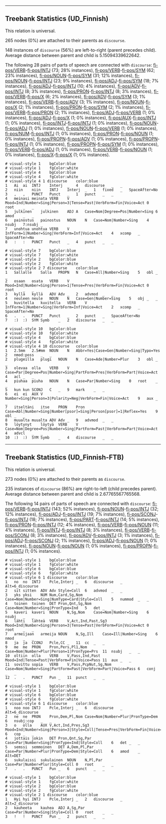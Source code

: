 

--------------------------------------------------------------------------------

## Treebank Statistics (UD_Finnish)

This relation is universal.

265 nodes (0%) are attached to their parents as `discourse`.

148 instances of `discourse` (56%) are left-to-right (parent precedes child).
Average distance between parent and child is 5.15094339622642.

The following 28 pairs of parts of speech are connected with `discourse`: [fi-pos/VERB]()-[fi-pos/INTJ]() (73; 28% instances), [fi-pos/VERB]()-[fi-pos/SYM]() (62; 23% instances), [fi-pos/NOUN]()-[fi-pos/SYM]() (31; 12% instances), [fi-pos/NOUN]()-[fi-pos/INTJ]() (23; 9% instances), [fi-pos/ADJ]()-[fi-pos/SYM]() (18; 7% instances), [fi-pos/ADJ]()-[fi-pos/INTJ]() (10; 4% instances), [fi-pos/ADV]()-[fi-pos/INTJ]() (8; 3% instances), [fi-pos/PRON]()-[fi-pos/INTJ]() (8; 3% instances), [fi-pos/VERB]()-[fi-pos/X]() (6; 2% instances), [fi-pos/ADV]()-[fi-pos/SYM]() (3; 1% instances), [fi-pos/VERB]()-[fi-pos/ADV]() (3; 1% instances), [fi-pos/NOUN]()-[fi-pos/X]() (2; 1% instances), [fi-pos/PRON]()-[fi-pos/SYM]() (2; 1% instances), [fi-pos/VERB]()-[fi-pos/PRON]() (2; 1% instances), [fi-pos/ADJ]()-[fi-pos/VERB]() (1; 0% instances), [fi-pos/ADJ]()-[fi-pos/X]() (1; 0% instances), [fi-pos/AUX]()-[fi-pos/INTJ]() (1; 0% instances), [fi-pos/INTJ]()-[fi-pos/INTJ]() (1; 0% instances), [fi-pos/NOUN]()-[fi-pos/ADJ]() (1; 0% instances), [fi-pos/NOUN]()-[fi-pos/VERB]() (1; 0% instances), [fi-pos/NUM]()-[fi-pos/INTJ]() (1; 0% instances), [fi-pos/PRON]()-[fi-pos/NOUN]() (1; 0% instances), [fi-pos/PROPN]()-[fi-pos/ADV]() (1; 0% instances), [fi-pos/PROPN]()-[fi-pos/INTJ]() (1; 0% instances), [fi-pos/PROPN]()-[fi-pos/SYM]() (1; 0% instances), [fi-pos/VERB]()-[fi-pos/ADJ]() (1; 0% instances), [fi-pos/VERB]()-[fi-pos/NOUN]() (1; 0% instances), [fi-pos/X]()-[fi-pos/X]() (1; 0% instances).


~~~ conllu
# visual-style 1	bgColor:blue
# visual-style 1	fgColor:white
# visual-style 4	bgColor:blue
# visual-style 4	fgColor:white
# visual-style 4 1 discourse	color:blue
1	Ai	ai	INTJ	Interj	_	4	discourse	_	_
2	niin	niin	INTJ	Interj	_	1	fixed	_	SpaceAfter=No
3	,	,	PUNCT	Punct	_	1	punct	_	_
4	meinasi	meinata	VERB	V	Mood=Ind|Number=Sing|Person=3|Tense=Past|VerbForm=Fin|Voice=Act	0	root	_	_
5	julkinen	julkinen	ADJ	A	Case=Nom|Degree=Pos|Number=Sing	6	amod	_	_
6	painostus	painostus	NOUN	N	Case=Nom|Number=Sing	4	nsubj	7:nsubj	_
7	unohtua	unohtua	VERB	V	InfForm=1|Number=Sing|VerbForm=Inf|Voice=Act	4	xcomp	_	SpaceAfter=No
8	:	:	PUNCT	Punct	_	4	punct	_	_

~~~


~~~ conllu
# visual-style 7	bgColor:blue
# visual-style 7	fgColor:white
# visual-style 2	bgColor:blue
# visual-style 2	fgColor:white
# visual-style 2 7 discourse	color:blue
1	Sallalle	Salla	PROPN	N	Case=All|Number=Sing	5	obl	_	_
2	osaan	osata	VERB	V	Mood=Ind|Number=Sing|Person=1|Tense=Pres|VerbForm=Fin|Voice=Act	0	root	_	_
3	kyllä	kyllä	ADV	Adv	_	2	advmod	_	_
4	neuleen	neule	NOUN	N	Case=Gen|Number=Sing	5	obj	_	_
5	kuvitella	kuvitella	VERB	V	InfForm=1|Number=Sing|VerbForm=Inf|Voice=Act	2	xcomp	_	SpaceAfter=No
6	.	.	PUNCT	Punct	_	2	punct	_	SpaceAfter=No
7	:)	:)	SYM	Symb	_	2	discourse	_	_

~~~


~~~ conllu
# visual-style 10	bgColor:blue
# visual-style 10	fgColor:white
# visual-style 4	bgColor:blue
# visual-style 4	fgColor:white
# visual-style 4 10 discourse	color:blue
1	2.5mm	2.5#mm	NOUN	N	Abbr=Yes|Case=Gen|Number=Sing|Typo=Yes	2	nmod:poss	_	_
2	plugeilla	plugi	NOUN	N	Case=Ade|Number=Plur	3	obl	_	_
3	olevaa	olla	VERB	V	Case=Par|Degree=Pos|Number=Sing|PartForm=Pres|VerbForm=Part|Voice=Act	4	acl	_	_
4	piuhaa	piuha	NOUN	N	Case=Par|Number=Sing	0	root	_	_
5	kun	kun	SCONJ	C	_	9	mark	_	_
6	ei	ei	AUX	V	Number=Sing|Person=3|Polarity=Neg|VerbForm=Fin|Voice=Act	9	aux	_	_
7	itseltäni	itse	PRON	Pron	Case=Abl|Number=Sing|Number[psor]=Sing|Person[psor]=1|Reflex=Yes	9	obl	_	_
8	muualta	muualta	ADV	Adv	_	9	advmod	_	_
9	löytynyt	löytyä	VERB	V	Case=Nom|Degree=Pos|Number=Sing|PartForm=Past|VerbForm=Part|Voice=Act	4	advcl	_	_
10	:)	:)	SYM	Symb	_	4	discourse	_	_

~~~




--------------------------------------------------------------------------------

## Treebank Statistics (UD_Finnish-FTB)

This relation is universal.

273 nodes (0%) are attached to their parents as `discourse`.

235 instances of `discourse` (86%) are right-to-left (child precedes parent).
Average distance between parent and child is 2.67765567765568.

The following 14 pairs of parts of speech are connected with `discourse`: [fi-pos/VERB]()-[fi-pos/INTJ]() (143; 52% instances), [fi-pos/NOUN]()-[fi-pos/INTJ]() (32; 12% instances), [fi-pos/ADJ]()-[fi-pos/INTJ]() (19; 7% instances), [fi-pos/SCONJ]()-[fi-pos/INTJ]() (18; 7% instances), [fi-pos/PART]()-[fi-pos/INTJ]() (14; 5% instances), [fi-pos/PRON]()-[fi-pos/INTJ]() (12; 4% instances), [fi-pos/VERB]()-[fi-pos/NOUN]() (11; 4% instances), [fi-pos/INTJ]()-[fi-pos/INTJ]() (8; 3% instances), [fi-pos/VERB]()-[fi-pos/SCONJ]() (8; 3% instances), [fi-pos/ADV]()-[fi-pos/INTJ]() (3; 1% instances), [fi-pos/ADJ]()-[fi-pos/SCONJ]() (2; 1% instances), [fi-pos/ADJ]()-[fi-pos/NOUN]() (1; 0% instances), [fi-pos/NOUN]()-[fi-pos/NOUN]() (1; 0% instances), [fi-pos/PROPN]()-[fi-pos/INTJ]() (1; 0% instances).


~~~ conllu
# visual-style 1	bgColor:blue
# visual-style 1	fgColor:white
# visual-style 6	bgColor:blue
# visual-style 6	fgColor:white
# visual-style 6 1 discourse	color:blue
1	no	no	INTJ	Pcle,Interj	_	6	discourse	_	Alt=6_discourse
2	sit	sitten	ADV	Adv	Style=Coll	6	advmod	_	_
3	yks	yksi	NUM	Num,Card,Sg,Nom	Case=Nom|Number=Sing|NumType=Card|Style=Coll	5	nummod	_	_
4	toinen	toinen	DET	Pron,Qnt,Sg,Nom	Case=Nom|Number=Sing|PronType=Ind	5	det	_	_
5	kaveri	kaveri	NOUN	N,Sg,Nom	Case=Nom|Number=Sing	6	nsubj	_	_
6	lähti	lähteä	VERB	V,Act,Ind,Past,Sg3	Mood=Ind|Number=Sing|Person=3|Tense=Past|VerbForm=Fin|Voice=Act	0	root	_	_
7	armeijaan	armeija	NOUN	N,Sg,Ill	Case=Ill|Number=Sing	6	nmod	_	_
8	ja	ja	CCONJ	Pcle,CC	_	11	cc	_	_
9	me	me	PRON	Pron,Pers,Pl1,Nom	Case=Nom|Number=Plur|Person=1|PronType=Prs	11	nsubj	_	_
10	oltiin	olla	VERB	V,Pass,Ind,Past	Mood=Ind|Tense=Past|VerbForm=Fin|Voice=Pass	11	aux	_	_
11	sovittu	sopia	VERB	V,Pass,PcpNut,Sg,Nom	Case=Nom|Number=Sing|PartForm=Past|VerbForm=Part|Voice=Pass	6	conj	_	_
12	.	.	PUNCT	Pun	_	11	punct	_	_

~~~


~~~ conllu
# visual-style 1	bgColor:blue
# visual-style 1	fgColor:white
# visual-style 6	bgColor:blue
# visual-style 6	fgColor:white
# visual-style 6 1 discourse	color:blue
1	noo	noo	INTJ	Pcle,Interj	_	6	discourse	_	Alt=6_discourse
2	ne	ne	PRON	Pron,Dem,Pl,Nom	Case=Nom|Number=Plur|PronType=Dem	6	nsubj:cop	_	_
3	o	olla	AUX	V,Act,Ind,Pres,Sg3	Mood=Ind|Number=Sing|Person=3|Style=Coll|Tense=Pres|VerbForm=Fin|Voice=Act	6	cop	_	_
4	jottais	jokin	DET	Pron,Qnt,Sg,Par	Case=Par|Number=Sing|PronType=Ind|Style=Coll	6	det	_	_
5	semssi	semmoinen	DET	A,Dem,Pl,Par	Case=Par|Number=Plur|PronType=Dem|Style=Coll	6	amod	_	Alt=DET
6	sukulaissi	sukulainen	NOUN	N,Pl,Par	Case=Par|Number=Plur|Style=Coll	0	root	_	_
7	.	.	PUNCT	Pun	_	6	punct	_	_

~~~


~~~ conllu
# visual-style 1	bgColor:blue
# visual-style 1	fgColor:white
# visual-style 2	bgColor:blue
# visual-style 2	fgColor:white
# visual-style 2 1 discourse	color:blue
1	Hyi	hyi	INTJ	Pcle,Interj	_	2	discourse	_	Alt=2_discourse
2	kauheeta	kauhea	ADJ	A,Sg,Par	Case=Par|Number=Sing|Style=Coll	0	root	_	_
3	!	!	PUNCT	Pun	_	2	punct	_	_

~~~


